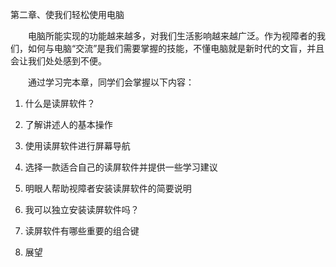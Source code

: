 第二章、使我们轻松使用电脑

　　电脑所能实现的功能越来越多，对我们生活影响越来越广泛。作为视障者的我们，如何与电脑“交流”是我们需要掌握的技能，不懂电脑就是新时代的文盲，并且会让我们处处感到不便。

　　通过学习完本章，同学们会掌握以下内容：

1. 什么是读屏软件？

2. 了解讲述人的基本操作

3. 使用读屏软件进行屏幕导航

4. 选择一款适合自己的读屏软件并提供一些学习建议

5. 明眼人帮助视障者安装读屏软件的简要说明

6. 我可以独立安装读屏软件吗？

7. 读屏软件有哪些重要的组合键

8. 展望

